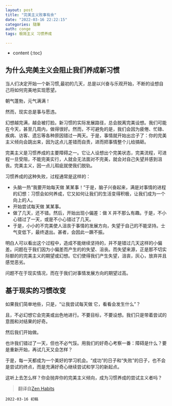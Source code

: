```yaml
---
layout: post
title: "完美主义败事有余"
date: "2022-03-16 22:22:15"
categories: 隨筆
auth: conge
tags: 极简主义 习惯养成

---
```

* content
{:toc}

## 为什么完美主义会阻止我们养成新习惯

当人们决定开始一个新习惯,最初的几天，总是以兴奋与乐观开始，不断的设想自己将如何完美地实现愿望。

朝气蓬勃，元气满满！

然而，现实总是事与愿违。

幻想越完满，越会被打脸。新习惯的实际发展路径，总会脱离完美设想。我们可能在今天，甚至几周内，做得很好。然而，不可避免的是，我们会因为疲倦、忙碌、疾病、访客、遗忘等各种原因错过一两天。于是，事情就开始出岔子了：你的完美主义倾向会跳出来，因为这点儿差错而自责，进而把事情整个儿给搞砸。

完美主义是习惯养成的主要障碍之一。它让人设想出个完美状态，完美流程，可进程一旦受阻，不能完美实行，人就会无法面对不完美，就会对自己失望并感到沮丧。完美主义，因一点儿瑕疵就使我们脱轨。




习惯养成的这种失败，过程通常是这样的：

* 头脑一热“我要开始每天做 某某事！”于是，脑子兴奋起来，满是对事情的进程的幻想：习惯会如何养成，它又如何让我们的生活变得积极，让我们成为一个向上的人。
* 开始尝试每天做 某某事。
* 做了几天，还不错。然后，开始出现小偏差：做 X 并不那么有趣。于是，不小心错过了一天，或是不小心错过了几天。
* 于是，小小的不完美使人沮丧于事情的发展方向，失望于自己的不能坚持。士气变低下，最终退出。甚者，会因此一蹶不振。

明白人可以看出这个过程中，造成不能继续坚持的，并不是错过几天这样的小偏差。问题在于我们因为小偏差而产生的的失望、沮丧。而失望来源，正是那不切实际额的的完美主义的期望或幻想。它们使得我们产生失望，沮丧，灰心，放弃并且感觉恶劣。

问题不在于现实情况，而在于我们对事情发展方向的期望过高。

## 基于现实的习惯改变

如果我们简单地些，只是，“让我尝试每天做 它，看看会发生什么”？

且，不必幻想它会完美或出色地进行。不要目标，不要设想。我们只是带着尝试的意图和对结果的好奇。

然后我们开始做。

也许我们错过了一天，但也不必气馁。用我们的好奇心考察一番：障碍是什么？要是重新开始，再试几天又会怎样？

于是，每一天都成为一个美好的学习机会。“成功”的日子和“失败”的日子，也不会是尝试的终点，而是充满好奇心继续尝试和学习的新起点。

这听上去怎么样？你会抛弃你的完美主义倾向，成为习惯养成的尝试主义者吗？

> 翻译自[Zen Habits](https://zenhabits.net/perfectionism/)

```
2022-03-16 初稿
```
